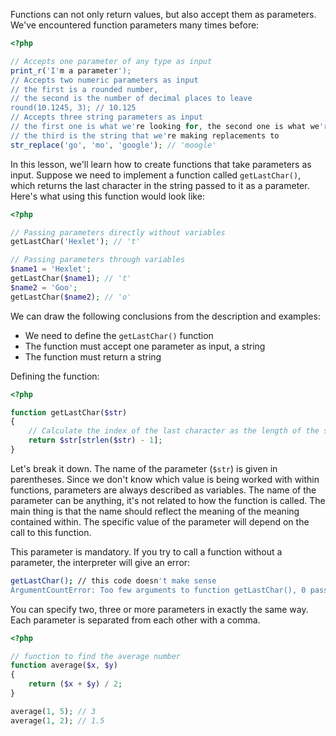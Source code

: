 Functions can not only return values, but also accept them as parameters. We've encountered function parameters many times before:

```php
<?php

// Accepts one parameter of any type as input
print_r('I'm a parameter');
// Accepts two numeric parameters as input
// the first is a rounded number,
// the second is the number of decimal places to leave
round(10.1245, 3); // 10.125
// Accepts three string parameters as input
// the first one is what we're looking for, the second one is what we're changing it to
// the third is the string that we're making replacements to
str_replace('go', 'mo', 'google'); // 'moogle'
```

In this lesson, we'll learn how to create functions that take parameters as input. Suppose we need to implement a function called `getLastChar()`, which returns the last character in the string passed to it as a parameter. Here's what using this function would look like:

```php
<?php

// Passing parameters directly without variables
getLastChar('Hexlet'); // 't'

// Passing parameters through variables
$name1 = 'Hexlet';
getLastChar($name1); // 't'
$name2 = 'Goo';
getLastChar($name2); // 'o'
```

We can draw the following conclusions from the description and examples:

* We need to define the `getLastChar()` function
* The function must accept one parameter as input, a string
* The function must return a string

Defining the function:

```php
<?php

function getLastChar($str)
{
    // Calculate the index of the last character as the length of the string minus - 1
    return $str[strlen($str) - 1];
}
```

Let's break it down. The name of the parameter (`$str`) is given in parentheses. Since we don't know which value is being worked with within functions, parameters are always described as variables. The name of the parameter can be anything, it's not related to how the function is called. The main thing is that the name should reflect the meaning of the meaning contained within. The specific value of the parameter will depend on the call to this function.

This parameter is mandatory. If you try to call a function without a parameter, the interpreter will give an error:

```sh
getLastChar(); // this code doesn't make sense
ArgumentCountError: Too few arguments to function getLastChar(), 0 passed
```

You can specify two, three or more parameters in exactly the same way. Each parameter is separated from each other with a comma.

```php
<?php

// function to find the average number
function average($x, $y)
{
    return ($x + $y) / 2;
}

average(1, 5); // 3
average(1, 2); // 1.5
```
